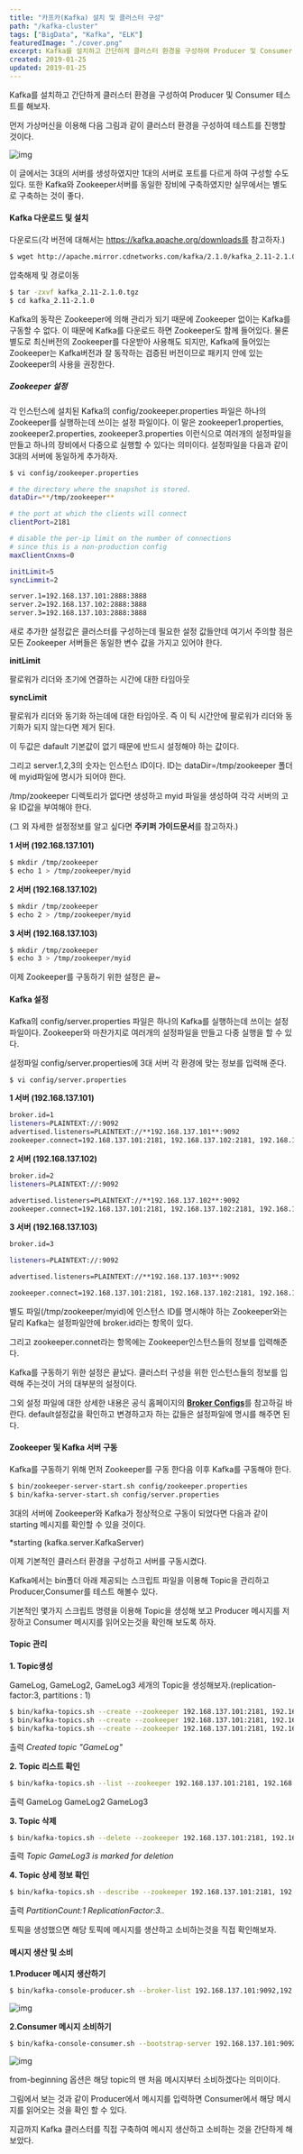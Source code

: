 ```yaml
---
title: "카프카(Kafka) 설치 및 클러스터 구성"
path: "/kafka-cluster"
tags: ["BigData", "Kafka", "ELK"]
featuredImage: "./cover.png"
excerpt: Kafka를 설치하고 간단하게 클러스터 환경을 구성하여 Producer 및 Consumer 테스트를 해보자.
created: 2019-01-25
updated: 2019-01-25
---
```

Kafka를 설치하고 간단하게 클러스터 환경을 구성하여 Producer 및 Consumer 테스트를 해보자.

먼저 가상머신을 이용해 다음 그림과 같이 클러스터 환경을 구성하여 테스트를 진행할 것이다.

![img](kfc-01.png)

이 글에서는 3대의 서버를 생성하였지만 1대의 서버로 포트를 다르게 하여 구성할 수도 있다. 또한 Kafka와 Zookeeper서버를 동일한 장비에 구축하였지만 실무에서는 별도로 구축하는 것이 좋다.


#### Kafka 다운로드 및 설치

다운로드(각 버전에 대해서는 https://kafka.apache.org/downloads를 참고하자.)

```bash
$ wget http://apache.mirror.cdnetworks.com/kafka/2.1.0/kafka_2.11-2.1.0.tgz
```

압축해제 및 경로이동

```bash
$ tar -zxvf kafka_2.11-2.1.0.tgz
$ cd kafka_2.11-2.1.0
```

Kafka의 동작은 Zookeeper에 의해 관리가 되기 때문에 Zookeeper 없이는 Kafka를 구동할 수 없다. 이 때문에 Kafka를 다운로드 하면 Zookeeper도 함께 들어있다. 물론 별도로 최신버전의 Zookeeper를 다운받아 사용해도 되지만, Kafka에 들어있는 Zookeeper는 Kafka버전과 잘 동작하는 검증된 버전이므로 패키지 안에 있는 Zookeeper의 사용을 권장한다.



##### Zookeeper 설정

각 인스턴스에 설치된 Kafka의 config/zookeeper.properties 파일은 하나의 Zookeeper를 실행하는데 쓰이는 설정 파일이다. 이 말은 zookeeper1.properties, zookeeper2.properties, zookeeper3.properties 이런식으로 여러개의 설정파일을 만들고 하나의 장비에서 다중으로 실행할 수 있다는 의미이다. 설정파일을 다음과 같이 3대의 서버에 동일하게 추가하자.

```bash
$ vi config/zookeeper.properties
```

```bash
# the directory where the snapshot is stored.
dataDir=**/tmp/zookeeper**

# the port at which the clients will connect
clientPort=2181

# disable the per-ip limit on the number of connections 
# since this is a non-production config
maxClientCnxns=0

initLimit=5
syncLimmit=2

server.1=192.168.137.101:2888:3888
server.2=192.168.137.102:2888:3888
server.3=192.168.137.103:2888:3888
```

새로 추가한 설정값은 클러스터를 구성하는데 필요한 설정 값들안데 여기서 주의할 점은 모든 Zookeeper 서버들은 동일한 변수 값을 가지고 있어야 한다.

**initLimit**

팔로워가 리더와 초기에 연결하는 시간에 대한 타임아웃



**syncLimit**

팔로워가 리더와 동기화 하는데에 대한 타임아웃. 즉 이 틱 시간안에 팔로워가 리더와 동기화가 되지 않는다면 제거 된다.

이 두값은 dafault 기본값이 없기 때문에 반드시 설정해야 하는 값이다.



그리고 server.1,2,3의 숫자는 인스턴스 ID이다. ID는 dataDir=/tmp/zookeeper 폴더에 myid파일에 명시가 되어야 한다.

/tmp/zookeeper 디렉토리가 없다면 생성하고 myid 파일을 생성하여 각각 서버의 고유 ID값을 부여해야 한다. 

(그 외 자세한 설정정보를 알고 싶다면 **주키퍼 가이드문서**를 참고하자.)



**1 서버 (192.168.137.101)**

```bash
$ mkdir /tmp/zookeeper
$ echo 1 > /tmp/zookeeper/myid
```

**2 서버 (192.168.137.102)**

```bash
$ mkdir /tmp/zookeeper
$ echo 2 > /tmp/zookeeper/myid
```

**3 서버 (192.168.137.103)**

```bash
$ mkdir /tmp/zookeeper
$ echo 3 > /tmp/zookeeper/myid
```

이제 Zookeeper를 구동하기 위한 설정은 끝~



#### Kafka 설정

Kafka의 config/server.properties 파일은 하나의 Kafka를 실행하는데 쓰이는 설정 파일이다. Zookeeper와 마찬가지로 여러개의 설정파일을 만들고 다중 실행을 할 수 있다.

설정파일 config/server.properties에 3대 서버 각 환경에 맞는 정보를 입력해 준다.

```bash
$ vi config/server.properties
```

**1 서버 (192.168.137.101)**

```bash
broker.id=1
listeners=PLAINTEXT://:9092
advertised.listeners=PLAINTEXT://**192.168.137.101**:9092
zookeeper.connect=192.168.137.101:2181, 192.168.137.102:2181, 192.168.137.103:2181
```

**2 서버 (192.168.137.102)**

```bash
broker.id=2
listeners=PLAINTEXT://:9092

advertised.listeners=PLAINTEXT://**192.168.137.102**:9092
zookeeper.connect=192.168.137.101:2181, 192.168.137.102:2181, 192.168.137.103:2181
```

**3 서버 (192.168.137.103)**
```bash
broker.id=3

listeners=PLAINTEXT://:9092

advertised.listeners=PLAINTEXT://**192.168.137.103**:9092

zookeeper.connect=192.168.137.101:2181, 192.168.137.102:2181, 192.168.137.103:2181
```

별도 파일(/tmp/zookeeper/myid)에 인스턴스 ID를 명시해야 하는 Zookeeper와는 달리 Kafka는 설정파일안에 broker.id라는 항목이 있다.

그리고 zookeeper.connet라는 항목에는 Zookeeper인스턴스들의 정보를 입력해준다.



Kafka를 구동하기 위한 설정은 끝났다. 클러스터 구성을 위한 인스턴스들의 정보를 입력해 주는것이 거의 대부분의 설정이다.

그외 설정 파일에 대한 상세한 내용은 공식 홈페이지의 [**Broker Configs**](http://kafka.apache.org/documentation/#brokerconfigs)를 참고하길 바란다. default설정값을 확인하고 변경하고자 하는 값들은 설정파일에 명시를 해주면 된다.


#### Zookeeper 및 Kafka 서버 구동

Kafka를 구동하기 위해 먼저 Zookeeper를 구동 한다음 이후 Kafka를 구동해야 한다.
```bash
$ bin/zookeeper-server-start.sh config/zookeeper.properties
$ bin/kafka-server-start.sh config/server.properties
```

3대의 서버에 Zookeeper와 Kafka가 정상적으로 구동이 되었다면 다음과 같이 starting 메시지를 확인할 수 있을 것이다.

*starting (kafka.server.KafkaServer)

이제 기본적인 클러스터 환경을 구성하고 서버를 구동시켰다.

Kafka에서는 bin폴더 아래 제공되는 스크립트 파일을 이용해 Topic을 관리하고 Producer,Consumer를 테스트 해볼수 있다.

기본적인 몇가지 스크립트 명령을 이용해 Topic을 생성해 보고 Producer 메시지를 저장하고 Consumer 메시지를 읽어오는것을 확인해 보도록 하자.


#### Topic 관리

**1. Topic생성**

GameLog, GameLog2, GameLog3 세개의 Topic을 생성해보자.(replication-factor:3, partitions : 1)

```bash
$ bin/kafka-topics.sh --create --zookeeper 192.168.137.101:2181, 192.168.137.102:2181, 192.168.137.103:2181 --replication-factor 3 --partitions 1 --topic GameLog
$ bin/kafka-topics.sh --create --zookeeper 192.168.137.101:2181, 192.168.137.102:2181, 192.168.137.103:2181 --replication-factor 3 --partitions 1 --topic GameLog2
$ bin/kafka-topics.sh --create --zookeeper 192.168.137.101:2181, 192.168.137.102:2181, 192.168.137.103:2181 --replication-factor 3 --partitions 1 --topic GameLog3
```

출력 *Created topic "GameLog"*

**2. Topic 리스트 확인**

```bash
$ bin/kafka-topics.sh --list --zookeeper 192.168.137.101:2181, 192.168.137.102:2181, 192.168.0.103:2181
```

출력 GameLog GameLog2 GameLog3

**3. Topic 삭제**

```bash
$ bin/kafka-topics.sh --delete --zookeeper 192.168.137.101:2181, 192.168.137.102:2181, 192.168.137.103:2181 --topic GameLog3
```

출력 *Topic GameLog3 is marked for deletion*

**4. Topic 상세 정보 확인**

```bash
$ bin/kafka-topics.sh --describe --zookeeper 192.168.137.101:2181, 192.168.137.102:2181, 192.168.137.103:2181
```

출력 *PartitionCount:1 ReplicationFactor:3..*

토픽을 생성했으면 해당 토픽에 메시지를 생산하고 소비하는것을 직접 확인해보자.



#### 메시지 생산 및 소비

**1.Producer 메시지 생산하기**

```bash
$ bin/kafka-console-producer.sh --broker-list 192.168.137.101:9092,192.168.137.102:9092,192.168.137.103:9092 --topic GameLog
```

![img](kfc-02.png)



**2.Consumer 메시지 소비하기**

```bash
$ bin/kafka-console-consumer.sh --bootstrap-server 192.168.137.101:9092,192.168.137.102:9092,192.168.137.103:9092 --topic GameLog --from-beginning
```

![img](kfc-03.png)



from-beginning 옵션은 해당 topic의 맨 처음 메시지부터 소비하겠다는 의미이다.

그림에서 보는 것과 같이 Producer에서 메시지를 입력하면 Consumer에서 해당 메시지를 읽어오는 것을 확인 할 수 있다.



지금까지 Kafka 클러스터를 직접 구축하여 메시지 생산하고 소비하는 것을 간단하게 해보았다.